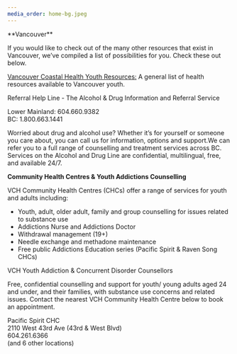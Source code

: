 ```yaml
---
media_order: home-bg.jpeg
---
```


<div class="row justify-content-md-center pt-4 mb-4">
<div class="col-lg-8 col-md-8 col-sm-12" markdown="1">
**Vancouver**

If you would like to check out of the many other resources that exist in Vancouver, we’ve compiled a list of possibilities for you. Check these out below.

[Vancouver Coastal Health Youth Resources:](http://vch.eduhealth.ca/PDFs/JB/JB.556.Y58.pdf) A general list of health resources available to Vancouver youth.

Referral Help Line - The Alcohol & Drug Information and Referral Service

Lower Mainland: 604.660.9382 <br>
BC: 1.800.663.1441

Worried about drug and alcohol use? Whether it’s for yourself or someone you care about, you can call us for information, options and support.We can refer you to a full range of counselling and treatment services across BC. Services on the Alcohol and Drug Line are confidential, multilingual, free, and available 24/7.

**Community Health Centres & Youth Addictions Counselling**

VCH Community Health Centres (CHCs) offer a range of services for youth and adults including:
+ Youth, adult, older adult, family and group counselling for issues related to substance use
+ Addictions Nurse and Addictions Doctor
+ Withdrawal management (19+)
+ Needle exchange and methadone maintenance
+ Free public Addictions Education series (Pacific Spirit & Raven Song CHCs)

VCH Youth Addiction & Concurrent Disorder Counsellors

Free, confidential counselling and support for youth/ young adults aged 24 and under, and their families, with substance use concerns and related issues. Contact the nearest VCH Community Health Centre below to book an appointment.

Pacific Spirit CHC <br>
2110 West 43rd Ave (43rd & West Blvd) <br>
604.261.6366 <br>
(and 6 other locations)
</div>
</div>
